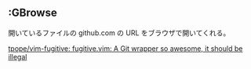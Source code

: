 ## :GBrowse

開いているファイルの github.com の URL をブラウザで開いてくれる。

[tpope/vim-fugitive: fugitive.vim: A Git wrapper so awesome, it should be illegal](https://github.com/tpope/vim-fugitive)
